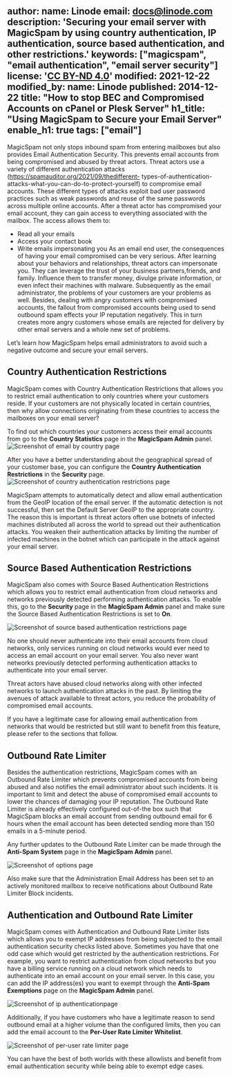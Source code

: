 author:
  name: Linode
  email: docs@linode.com
description: 'Securing your email server with MagicSpam by using country authentication, IP authentication, source based authentication, and other restrictions.'
keywords: ["magicspam", "email authentication", "email server security"]
license: '[CC BY-ND 4.0](https://creativecommons.org/licenses/by-nd/4.0)'
modified: 2021-12-22
modified_by:
  name: Linode
published: 2014-12-22
title: "How to stop BEC and Compromised Accounts on cPanel or Plesk Server"
h1_title: "Using MagicSpam to Secure your Email Server"
enable_h1: true
tags: ["email"]
---

MagicSpam not only stops inbound spam from entering mailboxes but also provides Email Authentication Security. This prevents email accounts from being compromised and abused by threat actors.
Threat actors use a variety of different authentication attacks (https://spamauditor.org/2021/09/thedifferent-
types-of-authentication-attacks-what-you-can-do-to-protect-yourself) to compromise email accounts. These different types of attacks exploit bad user password practices such as weak passwords and reuse of the same passwords across multiple online accounts.
After a threat actor has compromised your email account, they can gain access to everything associated with the mailbox. The access allows them to:
- Read all your emails
- Access your contact book
- Write emails impersonating you
As an email end user, the consequences of having your email compromised can be very serious. After learning about your behaviors and relationships, threat actors can impersonate you. They can leverage the trust of your business partners,friends, and family. Influence them to transfer money, divulge private information, or even infect their machines with malware. Subsequently as the email administrator, the problems of your customers are your problems as well. Besides, dealing with angry customers with compromised accounts, the fallout from compromised accounts being used to send outbound spam effects your IP reputation negatively. This in turn creates more angry customers whose emails are rejected for delivery by other email servers and a whole new set of problems.

Let’s learn how MagicSpam helps email administrators to avoid such a negative outcome and secure your email servers.

## Country Authentication Restrictions

MagicSpam comes with Country Authentication Restrictions that allows you to restrict email authentication to only countries where your customers reside. If your customers are not physically located in certain countries, then why allow connections originating from these countries to access the mailboxes on your email server?



To find out which countries your customers access their email accounts from go to the **Country
Statistics** page in the **MagicSpam Admin** panel.
![Screenshot of email by country page](email-by-country.png "Email by Country - Outbound: All")

After you have a better understanding about the geographical spread of your customer base, you can configure the **Country Authentication Restrictions** in the **Security** page.
![Screenshot of country authentication restrictions page](country-authentication-restrictions.png "Country Authentication Restrictions")

MagicSpam attempts to automatically detect and allow email authentication from the GeoIP location of the email server. If the automatic detection is not successful, then set the Default Server GeoIP to the appropriate country.
The reason this is important is threat actors often use botnets of infected machines distributed all across the world to spread out their authentication attacks. You weaken their authentication attacks by limiting the number of infected machines in the botnet which can participate in the attack against your email server.


## Source Based Authentication Restrictions
MagicSpam also comes with Source Based Authentication Restrictions which allows you to restrict
email authentication from cloud networks and networks previously detected performing authentication attacks.
To enable this, go to the **Security** page in the **MagicSpam Admin** panel and make sure the Source Based Authentication Restrictions is set to **On**.

![Screenshot of source based authentication restrictions page](source-based-authentication-restrictions.png "Source Based Authentication Restrictions")

No one should never authenticate into their email accounts from cloud networks, only services running on cloud networks would ever need to access an email account on your email server. You also never want networks previously detected performing authentication attacks to authenticate into your email server.

Threat actors have abused cloud networks along with other infected networks to launch authentication attacks in the past. By limiting the avenues of attack available to threat actors, you reduce the probability of compromised email accounts.

If you have a legitimate case for allowing email authentication from networks that would be restricted but still want to benefit from this feature, please refer to the sections that follow.

## Outbound Rate Limiter
Besides the authentication restrictions, MagicSpam comes with an Outbound Rate Limiter which prevents compromised accounts from being abused and also notifies the email administrator about such incidents.
It is important to limit and detect the abuse of compromised email accounts to lower the chances of damaging your IP reputation. The Outbound Rate Limiter is already effectively configured out-of-the box such that MagicSpam blocks an email account from sending outbound email for 6 hours when the email account has been detected sending more than 150 emails in a 5-minute period.

Any further updates to the Outbound Rate Limiter can be made through the **Anti-Spam System** page in the **MagicSpam Admin** panel.

![Screenshot of options page](options.png "Options")

Also make sure that the Administration Email Address has been set to an actively monitored mailbox to receive notifications about Outbound Rate Limiter Block incidents.

## Authentication and Outbound Rate Limiter

MagicSpam comes with Authentication and Outbound Rate Limiter lists which allows you to exempt IP addresses from being subjected to the email authentication security checks listed above. Sometimes you have that one odd case which would get restricted by the authentication restrictions. For example, you want to restrict authentication from cloud networks but you have a billing service running on a cloud network which needs to authenticate into an email account on your email server. In this case, you can add the IP address(es) you want to exempt through the **Anti-Spam Exemptions** page on the **MagicSpam Admin** panel.

![Screenshot of ip authenticationpage](ip-authentication-whitelist.png "IP Authentication")

Additionally, if you have customers who have a legitimate reason to send outbound email at a higher volume than the configured limits, then you can add the email account to the **Per-User Rate Limiter Whitelist**.

![Screenshot of per-user rate limiter page](per-user.png "Per-User Rate Limiter ")

You can have the best of both worlds with these allowlists and benefit from email authentication
security while being able to exempt edge cases.